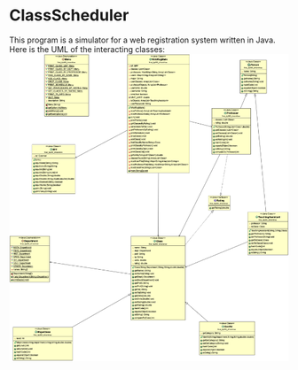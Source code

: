 # ClassScheduler
This program is a simulator for a web registration system written in Java. Here is the UML of the interacting classes:
![alt text](https://github.com/dandrews19/ClassScheduler/blob/main/final_itp265_dmandrew/bin/DylanFinalUML.png)
